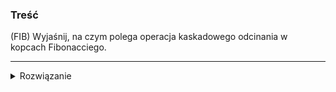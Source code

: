 ### Treść
(FIB)
Wyjaśnij, na czym polega operacja kaskadowego odcinania w kopcach Fibonacciego.

------
<details><summary>Rozwiązanie</summary>
<p>

Żeby zachować niezmienniki potrzebne do amortyzowanej złożoności, nie pozwalamy w operacji odcięcia, usunięcia więcej niż jednego poddrzewa z jednego wierzchołka. Dlatego zaznaczamy ojca, który utracił jednego syna i przy próbie usunięcia mu kolejnego syna usuwamy całe poddrzewo i dodajemy je do ogólnej listy. Po tym markujemy jego dziadka (jeżeli jest zmarkowany, to znowu usuwamy poddrzewo i rekurencyjnie w górę).